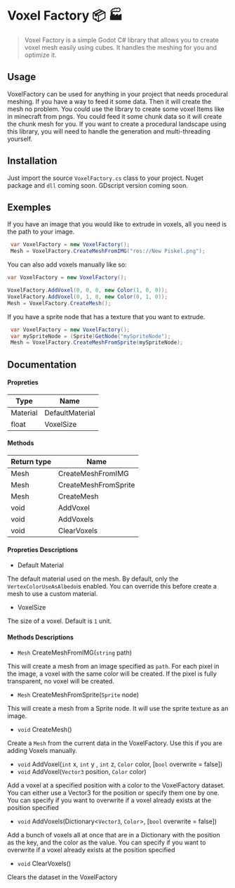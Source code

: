# Voxel Factory 📦 :factory: 

> Voxel Factory is a simple Godot C# library that allows you to create voxel mesh easily using cubes. It handles the meshing for you and optimize it. 



## Usage

VoxelFactory can be used for anything in your project that needs procedural meshing. If you have a way to feed it some data. Then it will create the mesh no problem. You could use the library to create some voxel Items like in minecraft from pngs. You could feed it some chunk data so it will create the chunk mesh for you. If you want to create a procedural landscape using this library, you will need to handle the generation and multi-threading yourself.



## Installation
Just import the source `VoxelFactory.cs` class to your project. 
Nuget package and `dll` coming soon.
GDscript version coming soon.

## Exemples

If you have an image that you would like to extrude in voxels, all you need is the path to your image.

```csharp
 var VoxelFactory = new VoxelFactory();
 Mesh = VoxelFactory.CreateMeshFromIMG("res://New Piskel.png");
```

You can also add voxels manually like so:

```csharp
var VoxelFactory = new VoxelFactory();

VoxelFactory.AddVoxel(0, 0, 0, new Color(1, 0, 0));
VoxelFactory.AddVoxel(0, 1, 0, new Color(0, 1, 0));
Mesh = VoxelFactory.CreateMesh();
```

If you have a sprite node that has a texture that you want to extrude. 

```csharp
 var VoxelFactory = new VoxelFactory();
 var mySpriteNode = (Sprite)GetNode("mySpriteNode");
 Mesh = VoxelFactory.CreateMeshFromSprite(mySpriteNode);
```



## Documentation

#### Propreties

| Type     | Name            |
| -------- | --------------- |
| Material | DefaultMaterial |
| float    | VoxelSize       |

#### Methods

| Return type | Name                 |
| ----------- | -------------------- |
| Mesh        | CreateMeshFromIMG    |
| Mesh        | CreateMeshFromSprite |
| Mesh        | CreateMesh           |
| void        | AddVoxel             |
| void        | AddVoxels            |
| void        | ClearVoxels          |


#### Propreties Descriptions

- Default Material

The default material used on the mesh. By default, only the `VertexColorUseAsAlbedo`is enabled. You can override this before create a mesh to use a custom material.

- VoxelSize 

The size of a voxel. Default is `1` unit.

#### Methods Descriptions

- `Mesh` CreateMeshFromIMG(`string` path)

This will create a mesh from an image specified as `path`. For each pixel in the image, a voxel with the same color will be created. If the pixel is fully transparent, no voxel will be created.

- `Mesh` CreateMeshFromSprite(`Sprite` node)

This will create a mesh from a Sprite node. It will use the sprite texture as an image.

- `void` CreateMesh() 

Create a `Mesh` from the current data in the VoxelFactory. Use this if you are adding Voxels manually.

- `void` AddVoxel(`int` x, `int` y , `int` z, `Color` color, [`bool` overwrite = false])
- `void` AddVoxel(`Vector3` position, `Color` color)

Add a voxel at a specified position with a color to the VoxelFactory dataset. You can either use a Vector3 for the position or specify them one by one. You can specify if you want to overwrite if a voxel already exists at the position specified

- `void` AddVoxels(Dictionary<`Vector3`, `Color`>, [`bool` overwrite = false])

Add a bunch of voxels all at once that are in a Dictionary with the position as the key, and the color as the value. You can specify if you want to overwrite if a voxel already exists at the position specified

- `void` ClearVoxels()

Clears the dataset in the VoxelFactory
